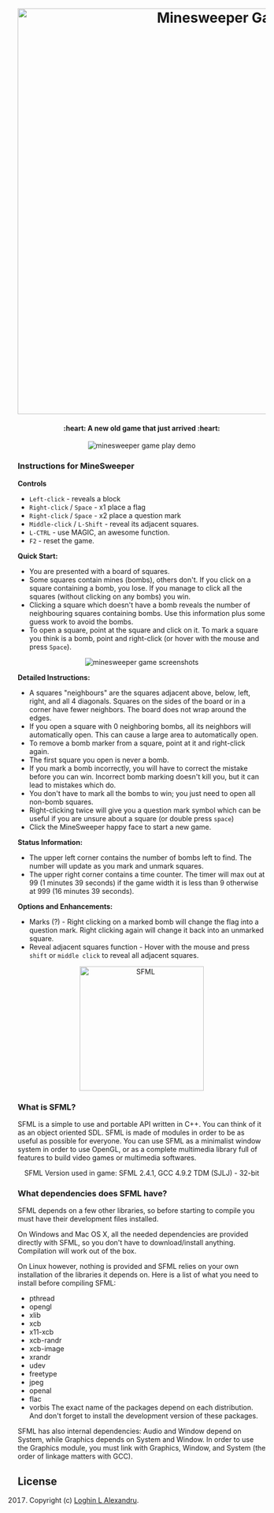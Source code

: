 <h1 align="center">
  <a href="https://logalex96.github.io/Minesweeper/"><img src="https://raw.githubusercontent.com/logalex96/Minesweeper/master/docs/logo.png" alt="Minesweeper Game" width="822"></a>
  <br>
</h1>

<h4 align="center"> :heart: A new old game that just arrived :heart: </h4>

<p align="center"><img src="https://raw.githubusercontent.com/logalex96/Minesweeper/master/docs/game_demo_2.gif" alt="minesweeper game play demo"></p>

### Instructions for MineSweeper

**Controls**

- `Left-click` - reveals a block
- `Right-click` / `Space` - x1 place a flag
- `Right-click` / `Space` - x2 place a question mark
- `Middle-click` / `L-Shift` - reveal its adjacent squares.
- `L-CTRL` - use MAGIC, an awesome function.
- `F2` - reset the game.

**Quick Start:**

- You are presented with a board of squares. 
- Some squares contain mines (bombs), others don't. If you click on a square containing a bomb, you lose. If you manage to click all the squares (without clicking on any bombs) you win.
- Clicking a square which doesn't have a bomb reveals the number of neighbouring squares containing bombs. Use this information plus some guess work to avoid the bombs.
- To open a square, point at the square and click on it. To mark a square you think is a bomb, point and right-click (or hover with the mouse and press `Space`).

<p align="center"><img src="https://raw.githubusercontent.com/logalex96/Minesweeper/master/docs/screenshots.png" alt="minesweeper game screenshots"></p>

**Detailed Instructions:**

- A squares "neighbours" are the squares adjacent above, below, left, right, and all 4 diagonals. Squares on the sides of the board or in a corner have fewer neighbors. The board does not wrap around the edges.
- If you open a square with 0 neighboring bombs, all its neighbors will automatically open. This can cause a large area to automatically open.
- To remove a bomb marker from a square, point at it and right-click again.
- The first square you open is never a bomb.
- If you mark a bomb incorrectly, you will have to correct the mistake before you can win. Incorrect bomb marking doesn't kill you, but it can lead to mistakes which do.
- You don't have to mark all the bombs to win; you just need to open all non-bomb squares.
- Right-clicking twice will give you a question mark symbol which can be useful if you are unsure about a square (or double press `space`)
- Click the MineSweeper happy face to start a new game.

**Status Information:**

- The upper left corner contains the number of bombs left to find. The number will update as you mark and unmark squares.
- The upper right corner contains a time counter. The timer will max out at 99 (1 minutes 39 seconds) if the game width it is less than 9 otherwise at 999 (16 minutes 39 seconds).

**Options and Enhancements:**

- Marks (?) - Right clicking on a marked bomb will change the flag into a question mark. Right clicking again will change it back into an unmarked square.
- Reveal adjacent squares function - Hover with the mouse and press `shift` or `middle click` to reveal all adjacent squares.

<p align="center">
<a href="http://www.sfml-dev.org/index.php"><img src="http://www.sfml-dev.org/images/logo.png" alt="SFML" width="252"></a>
</p>

### What is SFML?

SFML is a simple to use and portable API written in C++. You can think of it as an object oriented SDL. SFML is made of modules in order to be as useful as possible for everyone. You can use SFML as a minimalist window system in order to use OpenGL, or as a complete multimedia library full of features to build video games or multimedia softwares.

<p align="center">SFML Version used in game: SFML 2.4.1, GCC 4.9.2 TDM (SJLJ) - 32-bit</p>

### What dependencies does SFML have?

SFML depends on a few other libraries, so before starting to compile you must have their development files installed.

On Windows and Mac OS X, all the needed dependencies are provided directly with SFML, so you don't have to download/install anything. Compilation will work out of the box.

On Linux however, nothing is provided and SFML relies on your own installation of the libraries it depends on. Here is a list of what you need to install before compiling SFML:

 - pthread
 - opengl
 - xlib
 - xcb
 - x11-xcb
 - xcb-randr
 - xcb-image
 - xrandr
 - udev
 - freetype
 - jpeg
 - openal
 - flac
 - vorbis
The exact name of the packages depend on each distribution. And don't forget to install the development version of these packages.

SFML has also internal dependencies: Audio and Window depend on System, while Graphics depends on System and Window. In order to use the Graphics module, you must link with Graphics, Window, and System (the order of linkage matters with GCC).


## License

2017. Copyright (c) [Loghin L Alexandru](https://github.com/logalex96).
